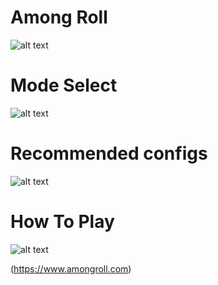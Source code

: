 # Among Roll

![alt text](https://iili.io/KvQYzB.png)

# Mode Select

![alt text](https://iili.io/KvQ5bV.png)

# Recommended configs

![alt text](https://iili.io/KvQROQ.png)

# How To Play

![alt text](https://iili.io/KvQaWP.png)



(https://www.amongroll.com)




